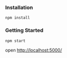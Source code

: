 ### Installation

    npm install
    
### Getting Started

    npm start


open <http://localhost:5000/>